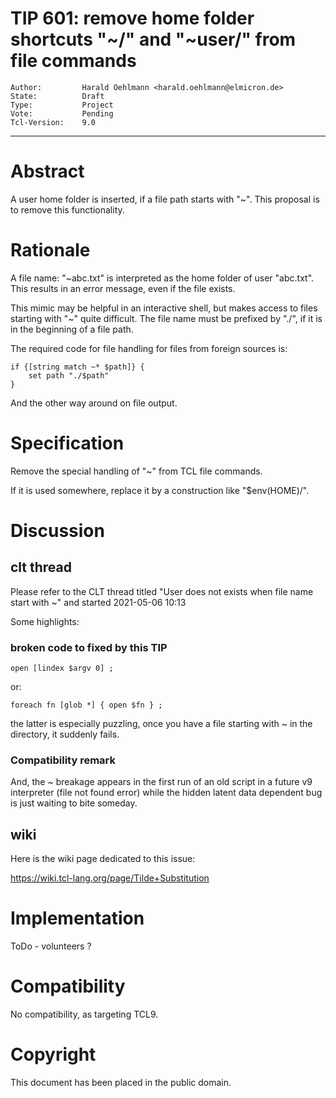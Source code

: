 # TIP 601: remove home folder shortcuts "~/" and "~user/" from file commands
	Author:         Harald Oehlmann <harald.oehlmann@elmicron.de>
	State:          Draft
	Type:           Project
	Vote:           Pending
	Tcl-Version:    9.0
-----
# Abstract

A user home folder is inserted, if a file path starts with "~".
This proposal is to remove this functionality.

# Rationale

A file name: "~abc.txt" is interpreted as the home folder of user "abc.txt".
This results in an error message, even if the file exists.

This mimic may be helpful in an interactive shell, but makes access to files starting with "~" quite difficult.
The file name must be prefixed by "./", if it is in the beginning of a file path.

The required code for file handling for files from foreign sources is:

    if {[string match ~* $path]} {
        set path "./$path"
    }

And the other way around on file output.

# Specification

Remove the special handling of "~" from TCL file commands.

If it is used somewhere, replace it by a construction like "$env(HOME)/".

# Discussion

## clt thread

Please refer to the CLT thread titled "User does not exists when file name start with ~" and started 2021-05-06 10:13

Some highlights:

### broken code to fixed by this TIP

    open [lindex $argv 0] ;

or:

    foreach fn [glob *] { open $fn } ;

the latter is especially puzzling, once you have a file starting with ~ in the directory, it suddenly fails.

### Compatibility remark

And, the ~ breakage appears in the first run of an old script in a 
future v9 interpreter (file not found error) while the hidden latent 
data dependent bug is just waiting to bite someday.

## wiki

Here is the wiki page dedicated to this issue:

<https://wiki.tcl-lang.org/page/Tilde+Substitution>

# Implementation

ToDo - volunteers ?

# Compatibility

No compatibility, as targeting TCL9.

# Copyright

This document has been placed in the public domain.
